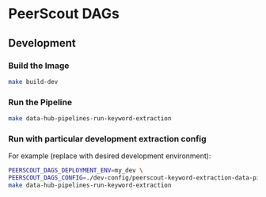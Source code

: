 # PeerScout DAGs

## Development

### Build the Image

```bash
make build-dev
```

### Run the Pipeline

```bash
make data-hub-pipelines-run-keyword-extraction
```

### Run with particular development extraction config

For example (replace with desired development environment):

```bash
PEERSCOUT_DAGS_DEPLOYMENT_ENV=my_dev \
PEERSCOUT_DAGS_CONFIG=./dev-config/peerscout-keyword-extraction-data-pipeline-editor-provided-keywords.config.yaml \
make data-hub-pipelines-run-keyword-extraction
```